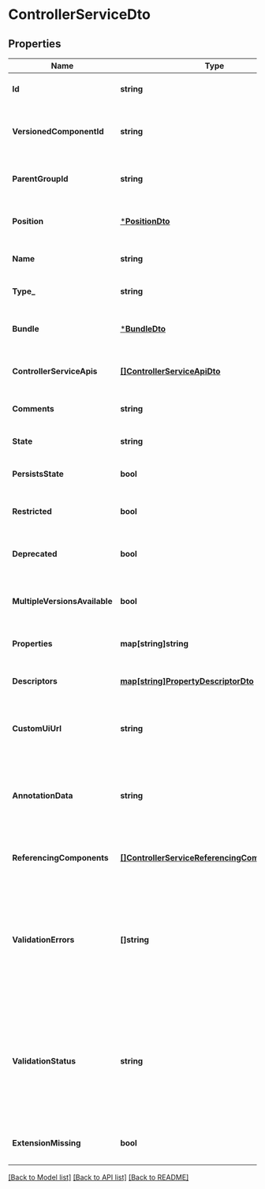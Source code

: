 # ControllerServiceDto

## Properties
Name | Type | Description | Notes
------------ | ------------- | ------------- | -------------
**Id** | **string** | The id of the component. | [optional] [default to null]
**VersionedComponentId** | **string** | The ID of the corresponding component that is under version control | [optional] [default to null]
**ParentGroupId** | **string** | The id of parent process group of this component if applicable. | [optional] [default to null]
**Position** | [***PositionDto**](PositionDTO.md) | The position of this component in the UI if applicable. | [optional] [default to null]
**Name** | **string** | The name of the controller service. | [optional] [default to null]
**Type_** | **string** | The type of the controller service. | [optional] [default to null]
**Bundle** | [***BundleDto**](BundleDTO.md) | The details of the artifact that bundled this processor type. | [optional] [default to null]
**ControllerServiceApis** | [**[]ControllerServiceApiDto**](ControllerServiceApiDTO.md) | Lists the APIs this Controller Service implements. | [optional] [default to null]
**Comments** | **string** | The comments for the controller service. | [optional] [default to null]
**State** | **string** | The state of the controller service. | [optional] [default to null]
**PersistsState** | **bool** | Whether the controller service persists state. | [optional] [default to null]
**Restricted** | **bool** | Whether the controller service requires elevated privileges. | [optional] [default to null]
**Deprecated** | **bool** | Whether the ontroller service has been deprecated. | [optional] [default to null]
**MultipleVersionsAvailable** | **bool** | Whether the controller service has multiple versions available. | [optional] [default to null]
**Properties** | **map[string]string** | The properties of the controller service. | [optional] [default to null]
**Descriptors** | [**map[string]PropertyDescriptorDto**](PropertyDescriptorDTO.md) | The descriptors for the controller service properties. | [optional] [default to null]
**CustomUiUrl** | **string** | The URL for the controller services custom configuration UI if applicable. | [optional] [default to null]
**AnnotationData** | **string** | The annotation for the controller service. This is how the custom UI relays configuration to the controller service. | [optional] [default to null]
**ReferencingComponents** | [**[]ControllerServiceReferencingComponentEntity**](ControllerServiceReferencingComponentEntity.md) | All components referencing this controller service. | [optional] [default to null]
**ValidationErrors** | **[]string** | The validation errors from the controller service. These validation errors represent the problems with the controller service that must be resolved before it can be enabled. | [optional] [default to null]
**ValidationStatus** | **string** | Indicates whether the ControllerService is valid, invalid, or still in the process of validating (i.e., it is unknown whether or not the ControllerService is valid) | [optional] [default to null]
**ExtensionMissing** | **bool** | Whether the underlying extension is missing. | [optional] [default to null]

[[Back to Model list]](../README.md#documentation-for-models) [[Back to API list]](../README.md#documentation-for-api-endpoints) [[Back to README]](../README.md)


